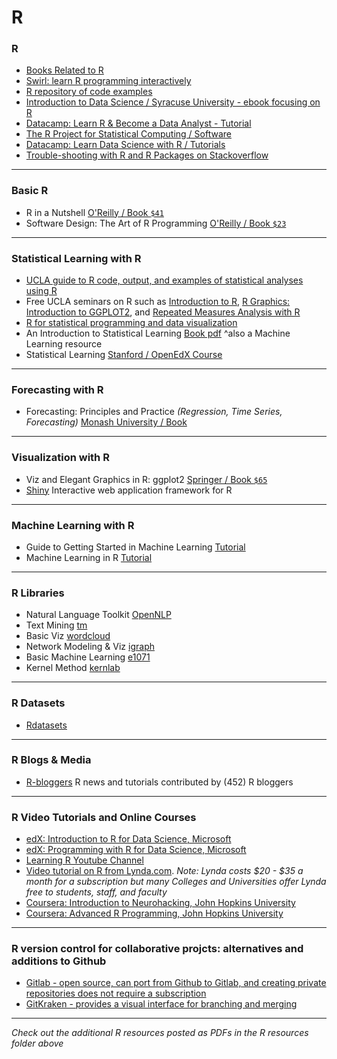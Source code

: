 
# R

### R

- [Books Related to R](https://www.r-project.org/doc/bib/R-books.html)
- [Swirl: learn R programming interactively](http://swirlstats.com/)
- [R repository of code examples](http://www.uni-kiel.de/psychologie/rexrepos/) 
- [Introduction to Data Science / Syracuse University - ebook focusing on R](http://jsresearch.net/index.html)
- [Datacamp: Learn R & Become a Data Analyst - Tutorial](https://www.datacamp.com/)
- [The R Project for Statistical Computing / Software](http://www.r-project.org/)
- [Datacamp: Learn Data Science with R / Tutorials](https://www.datacamp.com/courses)
- [Trouble-shooting with R and R Packages on Stackoverflow](http://stackoverflow.com/questions/tagged/r) 

---

### Basic R

 * R in a Nutshell [O'Reilly / Book ```$41```](http://amzn.to/1s54OBf)
 * Software Design: The Art of R Programming [O'Reilly / Book ```$23```](http://amzn.to/1mqzpWw)

---

### Statistical Learning with R

- [UCLA guide to R code, output, and examples of statistical analyses using R](http://stats.idre.ucla.edu/r/)
- Free UCLA seminars on R such as [Introduction to R](http://stats.idre.ucla.edu/r/seminars/intro/), [R Graphics: Introduction to GGPLOT2](http://stats.idre.ucla.edu/r/seminars/ggplot2_intro/), and [Repeated Measures Analysis with R](http://stats.idre.ucla.edu/r/seminars/repeated-measures-analysis-with-r/)
- [R for statistical programming and data visualization](https://github.com/CSCAR/Resources/wiki/R)
- An Introduction to Statistical Learning [Book pdf](http://www-bcf.usc.edu/~gareth/ISL/ISLR%20First%20Printing.pdf) ^also a Machine Learning resource
- Statistical Learning [Stanford / OpenEdX Course](https://class.stanford.edu/courses/HumanitiesScience/StatLearning/Winter2014/about)
 
 ---

### Forecasting with R

 * Forecasting: Principles and Practice *(Regression, Time Series, Forecasting)* [Monash University / Book](http://otexts.com/fpp/)

---

### Visualization with R

- Viz and Elegant Graphics in R: ggplot2 [Springer / Book ```$65```](http://amzn.to/1fZMXVd)
- [Shiny](http://shiny.rstudio.com/) Interactive web application framework for R

---

### Machine Learning with R

 * Guide to Getting Started in Machine Learning [Tutorial](http://abeautifulwww.com/2009/10/11/guide-to-getting-started-in-machine-learning/)
 * Machine Learning in R [Tutorial](http://blog.revolutionanalytics.com/2009/09/machine-learning-in-r-in-a-nutshell.html)

---

### R Libraries

 * Natural Language Toolkit [OpenNLP](http://cran.r-project.org/web/packages/openNLP/index.html)
 * Text Mining [tm](http://cran.r-project.org/web/packages/tm/index.html)
 * Basic Viz [wordcloud](http://cran.r-project.org/web/packages/wordcloud/index.html)
 * Network Modeling & Viz [igraph](http://cran.r-project.org/web/packages/igraph/index.html)
 * Basic Machine Learning [e1071](http://cran.r-project.org/web/packages/e1071/index.html)
 * Kernel Method [kernlab](http://cran.r-project.org/web/packages/kernlab/index.html)

---

### R Datasets

 * [Rdatasets](http://vincentarelbundock.github.io/Rdatasets/)

---

### R Blogs & Media

 * [R-bloggers](http://www.r-bloggers.com/) R news and tutorials contributed by (452) R bloggers
 
 ---

### R Video Tutorials and Online Courses

- [edX: Introduction to R for Data Science, Microsoft](https://www.class-central.com/mooc/3928/edx-introduction-to-r-for-data-science) 
- [edX: Programming with R for Data Science, Microsoft](https://www.class-central.com/mooc/6038/edx-programming-with-r-for-data-science)
- [Learning R Youtube Channel](https://www.youtube.com/user/TheLearnR/featured)
- [Video tutorial on R from Lynda.com](https://www.lynda.com/R-tutorials/R-Statistics-Essential-Training/142447-2.html).
_Note: Lynda costs $20 - $35 a month for a subscription but many Colleges and Universities offer Lynda free to students, staff, and faculty_
- [Coursera: Introduction to Neurohacking, John Hopkins University](https://www.class-central.com/mooc/6420/coursera-introduction-to-neurohacking-in-r)
- [Coursera: Advanced R Programming, John Hopkins University](https://www.class-central.com/mooc/7174/coursera-advanced-r-programming)

---

### R version control for collaborative projcts: alternatives and additions to Github
- [Gitlab - open source, can port from Github to Gitlab, and creating private repositories does not require a subscription](https://gitlab.com)
- [GitKraken - provides a visual interface for branching and merging](https://www.gitkraken.com/features)

--- 

_Check out the additional R resources posted as PDFs in the R resources folder above_
